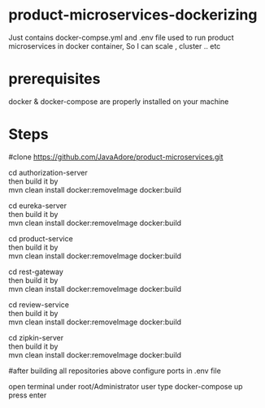 # product-microservices-dockerizing
Just contains docker-compse.yml and .env file used to run product microservices in docker container, So I can scale , cluster .. etc


# prerequisites
docker & docker-compose are properly installed on your machine

# Steps

#clone 
<a href="https://github.com/JavaAdore/product-microservices.git">https://github.com/JavaAdore/product-microservices.git </a> <br/>


cd authorization-server<br/>
then build it by <br/>
mvn clean install docker:removeImage docker:build <br/>
 
cd eureka-server<br/>
then build it by <br/>
mvn clean install docker:removeImage docker:build <br/>

cd product-service<br/>
then build it by <br/>
mvn clean install docker:removeImage docker:build <br/>
 
cd rest-gateway<br/>
then build it by <br/>
mvn clean install docker:removeImage docker:build <br/>
 

cd review-service<br/>
then build it by <br/>
mvn clean install docker:removeImage docker:build <br/>

cd zipkin-server<br/>
then build it by <br/>
mvn clean install docker:removeImage docker:build <br/>



 
#after building all repositories above
configure ports in .env file <br/>

open terminal under root/Administrator user
type 
docker-compose up<br/>
press enter



